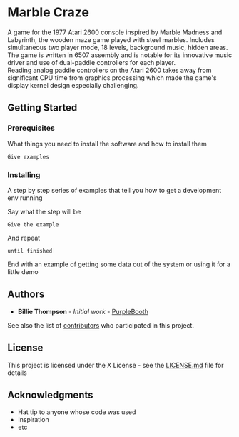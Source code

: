 # Marble Craze

A game for the 1977 Atari 2600 console inspired by Marble Madness and Labyrinth, 
the wooden maze game played with steel marbles. 
Includes simultaneous two player mode, 18 levels, background music, hidden areas.  The game is written in 
6507 assembly and is notable for its innovative music driver and use of dual-paddle controllers for each player.  
Reading analog paddle controllers on the Atari 2600 takes away from significant CPU time from graphics processing 
which made the game's display kernel design especially challenging.

## Getting Started



### Prerequisites

What things you need to install the software and how to install them

```
Give examples
```

### Installing

A step by step series of examples that tell you how to get a development env running

Say what the step will be

```
Give the example
```

And repeat

```
until finished
```

End with an example of getting some data out of the system or using it for a little demo

## Authors

* **Billie Thompson** - *Initial work* - [PurpleBooth](https://github.com/PurpleBooth)

See also the list of [contributors](https://github.com/your/project/contributors) who participated in this project.

## License

This project is licensed under the X License - see the [LICENSE.md](LICENSE.md) file for details

## Acknowledgments

* Hat tip to anyone whose code was used
* Inspiration
* etc
